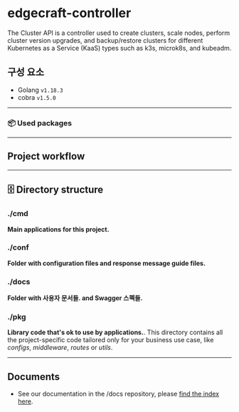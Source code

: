 # edgecraft-controller
The Cluster API is a controller used to create clusters, scale nodes, perform cluster version upgrades, and backup/restore clusters for different Kubernetes as a Service (KaaS) types such as k3s, microk8s, and kubeadm.

## 구성 요소
- Golang `v1.18.3`
- cobra `v1.5.0`
-----
### 📦 Used packages

-----
## Project workflow 

-----
## 🗄 Directory structure
### ./cmd
**Main applications for this project.**

### ./conf
**Folder with configuration files and response message guide files.**

### ./docs
**Folder with 사용자 문서들. and Swagger 스펙들.**

### ./pkg
**Library code that's ok to use by applications.**. This directory contains all the project-specific code tailored only for your business use case, like _configs_, _middleware_, _routes_ or _utils_.

-----
## Documents

- See our documentation in the /docs repository, please [find the index here](/docs/README.md).


